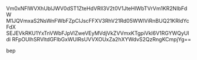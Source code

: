 Vm0xNFlWVXhUblJWV0dST1ZteHdVRll3V2t0V1JteHlWbTVrVm1KR2NIbFdW
M1JQVmxaS2NsWnFWbFZpClJscFFXV3RhV21Rd05WWlViRnBUQ21KRldYcFdX
SEJEVkRKU1YxTnVWbFJpVlZweVEyMVdjVkZVVmxKTgpiVkl6V1RGYWQyUldi
RFpOUlhSRVltdGFlbGxWUlRsUVVXOUxZa2hXYWdvS2QzRngKCmpjYg==

bep